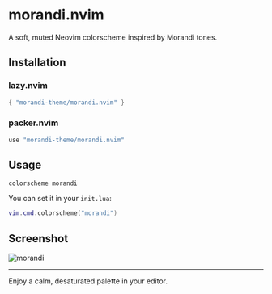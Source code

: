 # morandi.nvim

A soft, muted Neovim colorscheme inspired by Morandi tones.

## Installation

### lazy.nvim

```lua
{ "morandi-theme/morandi.nvim" }
```

### packer.nvim

```lua
use "morandi-theme/morandi.nvim"
```

## Usage

```vim
colorscheme morandi
```

You can set it in your `init.lua`:

```lua
vim.cmd.colorscheme("morandi")
```

## Screenshot

![morandi](https://user-images.githubusercontent.com/47192580/227752896-569573a9-ad7d-4d6a-9984-2bc7becd50a0.png)

---

Enjoy a calm, desaturated palette in your editor.
